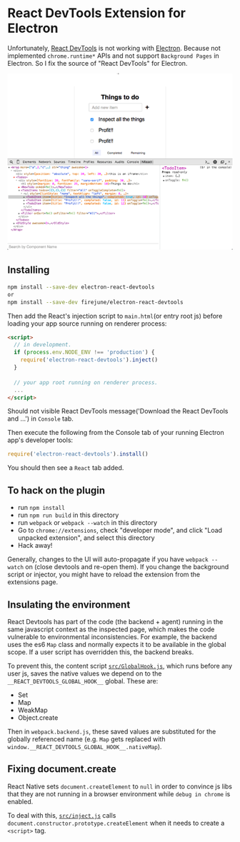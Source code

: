 # React DevTools Extension for Electron

Unfortunately, [React DevTools](https://github.com/facebook/react-devtools)
is not working with [Electron](http://electron.atom.io/). Because not implemented
`chrome.runtime*` APIs and not support `Background Pages` in Electron. So I fix
the source of "React DevTools" for Electron.

![](/devtools-full.gif)

## Installing

```sh
npm install --save-dev electron-react-devtools
or
npm install --save-dev firejune/electron-react-devtools
```

Then add the React's injection script to `main.html`(or entry root js) before loading your app
source running on renderer process:
```html
<script>
  // in development.
  if (process.env.NODE_ENV !== 'production') {
    require('electron-react-devtools').inject()
  }

  // your app root running on renderer process.
  ...
</script>
```

Should not visible React DevTools message('Download the React DevTools
and ...') in `Console` tab.

Then execute the following from the Console tab of your running Electron app's
developer tools:

```js
require('electron-react-devtools').install()
```

You should then see a `React` tab added.

## To hack on the plugin

- run `npm install`
- run `npm run build` in this directory
- run `webpack` or `webpack --watch` in this directory
- Go to `chrome://extensions`, check "developer mode", and click "Load
  unpacked extension", and select this directory
- Hack away!

Generally, changes to the UI will auto-propagate if you have `webpack --watch`
on (close devtools and re-open them). If you change the background script or
injector, you might have to reload the extension from the extensions page.

## Insulating the environment

React Devtools has part of the code (the backend + agent) running in the same
javascript context as the inspected page, which makes the code vulnerable to
environmental inconsistencies. For example, the backend uses the es6 `Map`
class and normally expects it to be available in the global scope. If a user
script has overridden this, the backend breaks.

To prevent this, the content script [`src/GlobalHook.js`](src/GlobalHook.js),
which runs before any user js, saves the native values we depend on to the
`__REACT_DEVTOOLS_GLOBAL_HOOK__` global. These are:

- Set
- Map
- WeakMap
- Object.create

Then in `webpack.backend.js`, these saved values are substituted for the
globally referenced name (e.g. `Map` gets replaced with
`window.__REACT_DEVTOOLS_GLOBAL_HOOK__.nativeMap`).

## Fixing document.create

React Native sets `document.createElement` to `null` in order to convince js
libs that they are not running in a browser environment while `debug in
chrome` is enabled.

To deal with this, [`src/inject.js`](src/inject.js) calls
`document.constructor.prototype.createElement` when it needs to create a
`<script>` tag.

